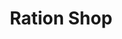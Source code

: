 ---
title: "Ration Shop"
url: /alathur/ration-shop-erattakulam-vayiampara-road/
shop: convenience
---
